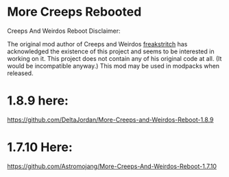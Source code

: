 # More Creeps Rebooted
Creeps And Weirdos Reboot
Disclaimer:

The original mod author of Creeps and Weirdos [freakstritch](https://www.minecraftforum.net/members/freakstritch) has acknowledged the existence of this project and seems to be interested in working on it. This project does not contain any of his original code at all. (It would be incompatible anyway.) This mod may be used in modpacks when released.

# 1.8.9 here:
https://github.com/DeltaJordan/More-Creeps-and-Weirdos-Reboot-1.8.9
# 1.7.10 Here:
https://github.com/Astromojang/More-Creeps-And-Weirdos-Reboot-1.7.10

